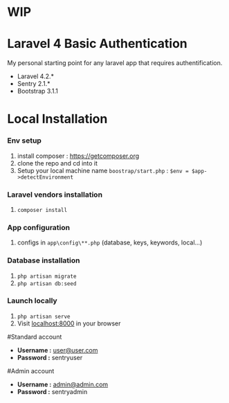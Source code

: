 # WIP


# Laravel 4 Basic Authentication

My personal starting point for any laravel app that requires authentification.

- Laravel 4.2.*
- Sentry 2.1.*
- Bootstrap 3.1.1


# Local Installation

### Env setup

1. install composer : https://getcomposer.org
2. clone the repo and cd into it
3. Setup your local machine name `boostrap/start.php` : `$env = $app->detectEnvironment`

### Laravel vendors installation

1. `composer install`

### App configuration

1. configs in `app\config\**.php` (database, keys, keywords, local...)

### Database installation

1. `php artisan migrate`
2. `php artisan db:seed`

### Launch locally

1. `php artisan serve`
2. Visit [localhost:8000](http://localhost:8000) in your browser


#Standard account

- **Username :** user@user.com
- **Password :** sentryuser

#Admin account

- **Username :** admin@admin.com
- **Password :** sentryadmin